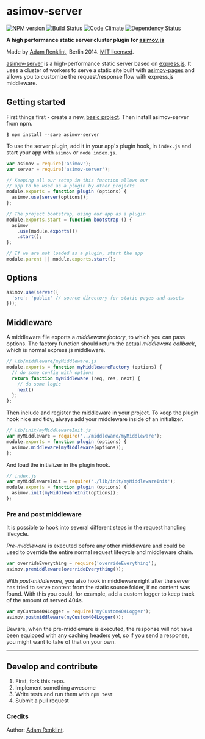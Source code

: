 asimov-server
================

[![NPM version](https://badge.fury.io/js/asimov-server.png)](http://badge.fury.io/js/asimov-server)
[![Build Status](https://travis-ci.org/adamrenklint/asimov-server.png?branch=master)](https://travis-ci.org/adamrenklint/asimov-server) [![Code Climate](https://codeclimate.com/github/adamrenklint/asimov-server.png)](https://codeclimate.com/github/adamrenklint/asimov-server) [![Dependency Status](https://david-dm.org/adamrenklint/asimov-server.png?theme=shields.io)](https://david-dm.org/adamrenklint/asimov-server)

**A high performance static server cluster plugin for [asimov.js](http://asimovjs.org)**

Made by [Adam Renklint](http://adamrenklint.com), Berlin 2014. [MIT licensed](https://github.com/adamrenklint/asimov-server/blob/master/LICENSE).

[asimov-server](http://asimovjs.org/docs/server) is a high-performance static server based on [express.js](http://expressjs.com/). It uses a cluster of workers to serve a static site built with [asimov-pages](http://asimovjs.org/docs/pages) and allows you to customize the request/response flow with express.js middleware.

## Getting started

First things first - create a new, [basic project](https://github.com/adamrenklint/asimov.js/blob/master/README.md#create-a-new-project). Then install asimov-server from npm.

```
$ npm install --save asimov-server
```

To use the server plugin, add it in your app's plugin hook, in ```index.js``` and start your app with ```asimov``` or ```node index.js```.

```javascript
var asimov = require('asimov');
var server = require('asimov-server');

// Keeping all our setup in this function allows our
// app to be used as a plugin by other projects
module.exports = function plugin (options) {
  asimov.use(server(options));
};

// The project bootstrap, using our app as a plugin
module.exports.start = function bootstrap () {
  asimov
    .use(module.exports())
    .start();
};

// If we are not loaded as a plugin, start the app
module.parent || module.exports.start();
```

## Options

```javascript
asimov.use(server({
  'src': 'public' // source directory for static pages and assets
}));
```

## Middleware

A middleware file exports a *middleware factory*, to which you can pass options. The factory function should return the actual *middleware callback*, which is normal express.js middleware.

```javascript
// lib/middleware/myMiddleware.js
module.exports = function myMiddlewareFactory (options) {
  // do some config with options
  return function myMiddleware (req, res, next) {
    // do some logic
    next()
  };
};
```

Then include and register the middleware in your project. To keep the plugin hook nice and tidy, always add your middleware inside of an initializer.

```javascript
// lib/init/myMiddlewareInit.js
var myMiddleware = require('../middleware/myMiddleware');
module.exports = function plugin (options) {
  asimov.middleware(myMiddleware(options));
};
```

And load the initializer in the plugin hook.

```javascript
// index.js
var myMiddlewareInit = require('./lib/init/myMiddlewareInit');
module.exports = function plugin (options) {
  asimov.init(myMiddlewareInit(options));
};
```

### Pre and post middleware

It is possible to hook into several different steps in the request handling lifecycle.

*Pre-middleware* is executed before any other middleware and could be used to override the entire normal request lifecycle and middleware chain.

```javascript
var overrideEverything = require('overrideEverything');
asimov.premiddleware(overrideEverything());
```

With *post-middleware*, you also hook in middleware right after the server has tried to serve content from the static source folder, if no content was found. With this you could, for example, add a custom logger to keep track of the amount of served 404s.

```javascript
var myCustom404Logger = require('myCustom404Logger');
asimov.postmiddleware(myCustom404Logger());
```

Beware, when the pre-middleware is executed, the response will not have been equipped with any caching headers yet, so if you send a response, you might want to take of that on your own.

---

## Develop and contribute

1. First, fork this repo.
2. Implement something awesome
3. Write tests and run them with ```npm test```
4. Submit a pull request

### Credits

Author: [Adam Renklint](http://adamrenklint.com).
